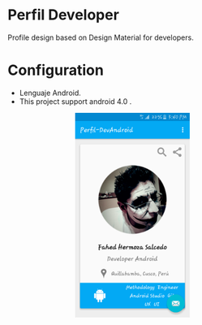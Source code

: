 Perfil Developer
================

Profile design based on Design Material for developers.

Configuration
================

- Lenguaje Android.
- This project support android 4.0 .

<div align="center">
        <img width="45%" src="screenShots/imag.PNG" alt="About screen" title="About screen"</img>
        <img height="0" width="8px">
</div>

